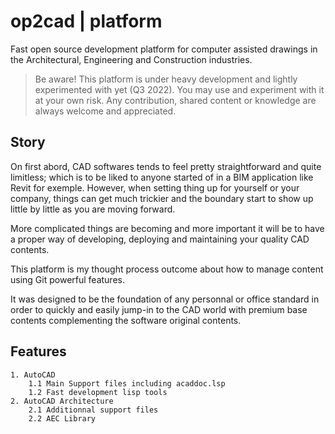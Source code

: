 # op2cad | platform
Fast open source development platform for computer assisted drawings in the Architectural, Engineering and Construction industries.

> Be aware! This platform is under heavy development and lightly experimented with yet (Q3 2022). You may use and experiment with it at your own risk. Any contribution, shared content or knowledge are always welcome and appreciated.

## Story

On first abord, CAD softwares tends to feel pretty straightforward and quite limitless; which is to be liked to anyone started of in a BIM application like Revit for exemple. However, when setting thing up for yourself or your company, things can get much trickier and the boundary start to show up little by little as you are moving forward.

More complicated things are becoming and more important it will be to have a proper way of developing, deploying and maintaining your quality CAD contents.

This platform is my thought process outcome about how to manage content using Git powerful features.

It was designed to be the foundation of any personnal or office standard in order to quickly and easily jump-in to the CAD world with premium base contents complementing the software original contents.

## Features

```features
1. AutoCAD
    1.1 Main Support files including acaddoc.lsp
    1.2 Fast development lisp tools
2. AutoCAD Architecture
    2.1 Additionnal support files
    2.2 AEC Library
```
